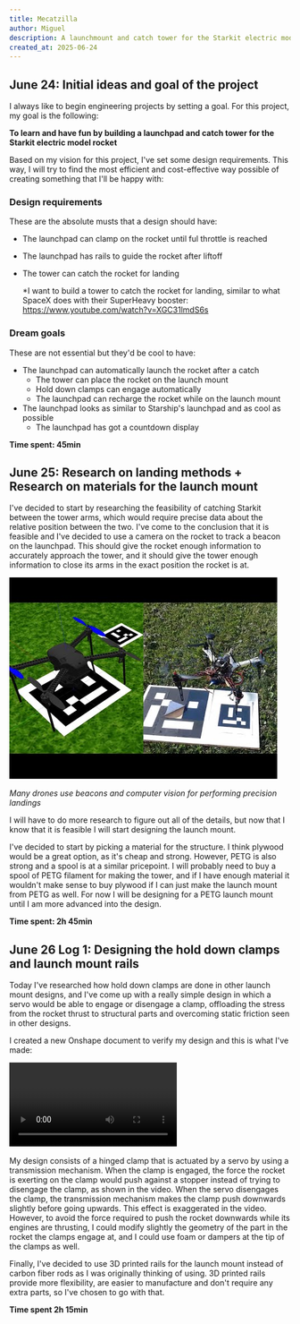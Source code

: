 ```yaml
---
title: Mecatzilla
author: Miguel
description: A launchmount and catch tower for the Starkit electric model rocket
created_at: 2025-06-24
---
```


## June 24: Initial ideas and goal of the project

I always like to begin engineering projects by setting a goal. For this project, my goal is the following:

**To learn and have fun by building a launchpad and catch tower for the Starkit electric model rocket**

Based on my vision for this project, I've set some design requirements. This way, I will try to find the most efficient and cost-effective way possible of creating something that I'll be happy with:

### Design requirements

These are the absolute musts that a design should have:

- The launchpad can clamp on the rocket until ful throttle is reached
- The launchpad has rails to guide the rocket after liftoff
- The tower can catch the rocket for landing

	*I want to build a tower to catch the rocket for landing, similar to what SpaceX does with their SuperHeavy booster: https://www.youtube.com/watch?v=XGC31lmdS6s 

### Dream goals

These are not essential but they'd be cool to have:

- The launchpad can automatically launch the rocket after a catch
	- The tower can place the rocket on the launch mount
	- Hold down clamps can engage automatically
	- The launchpad can recharge the rocket while on the launch mount
- The launchpad looks as similar to Starship's launchpad and as cool as possible
	- The launchpad has got a countdown display

**Time spent: 45min**

## June 25: Research on landing methods + Research on materials for the launch mount

I've decided to start by researching the feasibility of catching Starkit between the tower arms, which would require precise data about the relative position between the two. I've come to the conclusion that it is feasible and I've decided to use a camera on the rocket to track a beacon on the launchpad. This should give the rocket enough information to accurately approach the tower, and it should give the tower enough information to close its arms in the exact position the rocket is at.

![](Images/Drone.jpg)

*Many drones use beacons and computer vision for performing precision landings*

I will have to do more research to figure out all of the details, but now that I know that it is feasible I will start designing the launch mount.

I've decided to start by picking a material for the structure. I think plywood would be a great option, as it's cheap and strong. However, PETG is also strong and a spool is at a similar pricepoint. I will probably need to buy a spool of PETG filament for making the tower, and if I have enough material it wouldn't make sense to buy plywood if I can just make the launch mount from PETG as well. For now I will be designing for a PETG launch mount until I am more advanced into the design.

**Time spent: 2h 45min**

## June 26 Log 1: Designing the hold down clamps and launch mount rails

Today I've researched how hold down clamps are done in other launch mount designs, and I've come up with a really simple design in which a servo would be able to engage or disengage a clamp, offloading the stress from the rocket thrust to structural parts and overcoming static friction seen in other designs.

I created a new Onshape document to verify my design and this is what I've made:

![](Images/HoldDownClamps.mp4)

My design consists of a hinged clamp that is actuated by a servo by using a transmission mechanism. When the clamp is engaged, the force the rocket is exerting on the clamp would push against a stopper instead of trying to disengage the clamp, as shown in the video. When the servo disengages the clamp, the transmission mechanism makes the clamp push downwards slightly before going upwards. This effect is exaggerated in the video. However, to avoid the force required to push the rocket downwards while its engines are thrusting, I could modify slightly the geometry of the part in the rocket the clamps engage at, and I could use foam or dampers at the tip of the clamps as well.

Finally, I've decided to use 3D printed rails for the launch mount instead of carbon fiber rods as I was originally thinking of using. 3D printed rails provide more flexibility, are easier to manufacture and don't require any extra parts, so I've chosen to go with that.

**Time spent 2h 15min**

